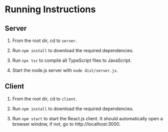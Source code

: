 # Running Instructions

## Server

1. From the root dir, cd to `server`.

2. Run `npm install` to download the required dependencies.

3. Run `npx tsc` to compile all TypeScript files to JavaScript.

4. Start the node.js server with `node dist/server.js`.


## Client

1. From the root dir, cd to `client`.

2. Run `npm install` to download the required dependencies.

3. Run `npm start` to start the React.js client. It should automatically open a browser window, if not, go to http://localhost:3000.
